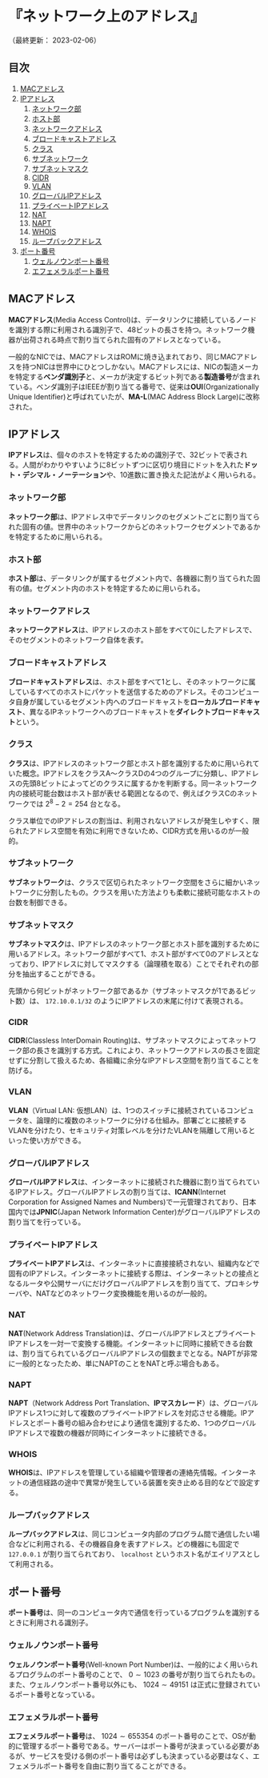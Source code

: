 # 『ネットワーク上のアドレス』

（最終更新： 2023-02-06）


## 目次

1. [MACアドレス](#macアドレス)
1. [IPアドレス](#ipアドレス)
	1. [ネットワーク部](#ネットワーク部)
	1. [ホスト部](#ホスト部)
	1. [ネットワークアドレス](#ネットワークアドレス)
	1. [ブロードキャストアドレス](#ブロードキャストアドレス)
	1. [クラス](#クラス)
	1. [サブネットワーク](#サブネットワーク)
	1. [サブネットマスク](#サブネットマスク)
	1. [CIDR](#cidr)
	1. [VLAN](#vlan)
	1. [グローバルIPアドレス](#グローバルipアドレス)
	1. [プライベートIPアドレス](#プライベートipアドレス)
	1. [NAT](#nat)
	1. [NAPT](#napt)
	1. [WHOIS](#whois)
	1. [ループバックアドレス](#ループバックアドレス)
1. [ポート番号](#ポート番号)
	1. [ウェルノウンポート番号](#ウェルノウンポート番号)
	1. [エフェメラルポート番号](#エフェメラルポート番号)


## MACアドレス

**MACアドレス**(Media Access Control)は、データリンクに接続しているノードを識別する際に利用される識別子で、48ビットの長さを持つ。ネットワーク機器が出荷される時点で割り当てられた固有のアドレスとなっている。

一般的なNICでは、MACアドレスはROMに焼き込まれており、同じMACアドレスを持つNICは世界中にひとつしかない。MACアドレスには、NICの製造メーカを特定する**ベンダ識別子**と、メーカが決定するビット列である**製造番号**が含まれている。ベンダ識別子はIEEEが割り当てる番号で、従来は**OUI**(Organizationally Unique Identifier)と呼ばれていたが、**MA-L**(MAC Address Block Large)に改称された。


## IPアドレス

**IPアドレス**は、個々のホストを特定するための識別子で、32ビットで表される。人間がわかりやすいように8ビットずつに区切り境目にドットを入れた**ドット・デシマル・ノーテーション**や、10進数に置き換えた記法がよく用いられる。

### ネットワーク部

**ネットワーク部**は、IPアドレス中でデータリンクのセグメントごとに割り当てられた固有の値。世界中のネットワークからどのネットワークセグメントであるかを特定するために用いられる。

### ホスト部

**ホスト部**は、データリンクが属するセグメント内で、各機器に割り当てられた固有の値。セグメント内のホストを特定するために用いられる。

### ネットワークアドレス

**ネットワークアドレス**は、IPアドレスのホスト部をすべて0にしたアドレスで、そのセグメントのネットワーク自体を表す。

### ブロードキャストアドレス

**ブロードキャストアドレス**は、ホスト部をすべて1とし、そのネットワークに属しているすべてのホストにパケットを送信するためのアドレス。そのコンピュータ自身が属しているセグメント内へのブロードキャストを**ローカルブロードキャスト**、異なるIPネットワークへのブロードキャストを**ダイレクトブロードキャスト**という。

### クラス

**クラス**は、IPアドレスのネットワーク部とホスト部を識別するために用いられていた概念。IPアドレスをクラスA〜クラスDの4つのグループに分類し、IPアドレスの先頭8ビットによってどのクラスに属するかを判断する。同一ネットワーク内の接続可能台数はホスト部が表せる範囲となるので、例えばクラスCのネットワークでは $2^8 - 2 = 254$ 台となる。

クラス単位でのIPアドレスの割当は、利用されないアドレスが発生しやすく、限られたアドレス空間を有効に利用できないため、CIDR方式を用いるのが一般的。

### サブネットワーク

**サブネットワーク**は、クラスで区切られたネットワーク空間をさらに細かいネットワークに分割したもの。クラスを用いた方法よりも柔軟に接続可能なホストの台数を制御できる。

### サブネットマスク

**サブネットマスク**は、IPアドレスのネットワーク部とホスト部を識別するために用いるアドレス。ネットワーク部がすべて1、ホスト部がすべて0のアドレスとなっており、IPアドレスに対してマスクする（論理積を取る）ことでそれぞれの部分を抽出することができる。

先頭から何ビットがネットワーク部であるか（サブネットマスクが1であるビット数）は、 `172.10.0.1/32` のようにIPアドレスの末尾に付けて表現される。

### CIDR

**CIDR**(Classless InterDomain Routing)は、サブネットマスクによってネットワーク部の長さを識別する方式。これにより、ネットワークアドレスの長さを固定せずに分割して扱えるため、各組織に余分なIPアドレス空間を割り当てることを防げる。

### VLAN

**VLAN**（Virtual LAN: 仮想LAN）は、1つのスイッチに接続されているコンピュータを、論理的に複数のネットワークに分ける仕組み。部署ごとに接続するVLANを分けたり、セキュリティ対策レベルを分けたVLANを隔離して用いるといった使い方ができる。

### グローバルIPアドレス

**グローバルIPアドレス**は、インターネットに接続された機器に割り当てられているIPアドレス。グローバルIPアドレスの割り当ては、**ICANN**(Internet Corporation for Assigned Names and Numbers)で一元管理されており、日本国内では**JPNIC**(Japan Network Information Center)がグローバルIPアドレスの割り当てを行っている。

### プライベートIPアドレス

**プライベートIPアドレス**は、インターネットに直接接続されない、組織内などで固有のIPアドレス。インターネットに接続する際は、インターネットとの接点となるルータや公開サーバにだけグローバルIPアドレスを割り当てて、プロキシサーバや、NATなどのネットワーク変換機能を用いるのが一般的。

### NAT

**NAT**(Network Address Translation)は、グローバルIPアドレスとプライベートIPアドレスを一対一で変換する機能。インターネットに同時に接続できる台数は、割り当てられているグローバルIPアドレスの個数までとなる。NAPTが非常に一般的となったため、単にNAPTのことをNATと呼ぶ場合もある。

### NAPT

**NAPT**（Network Address Port Translation、**IPマスカレード**）は、グローバルIPアドレス1つに対して複数のプライベートIPアドレスを対応させる機能。IPアドレスとポート番号の組み合わせにより通信を識別するため、1つのグローバルIPアドレスで複数の機器が同時にインターネットに接続できる。

### WHOIS

**WHOIS**は、IPアドレスを管理している組織や管理者の連絡先情報。インターネットの通信経路の途中で異常が発生している装置を突き止める目的などで設定する。

### ループバックアドレス

**ループバックアドレス**は、同じコンピュータ内部のプログラム間で通信したい場合などに利用される、その機器自身を表すアドレス。どの機器にも固定で `127.0.0.1` が割り当てられており、 `localhost` というホスト名がエイリアスとして利用される。


## ポート番号

**ポート番号**は、同一のコンピュータ内で通信を行っているプログラムを識別するときに利用される識別子。

### ウェルノウンポート番号

**ウェルノウンポート番号**(Well-known Port Number)は、一般的によく用いられるプログラムのポート番号のことで、 $0 \sim 1023$ の番号が割り当てられたもの。また、ウェルノウンポート番号以外にも、 $1024 \sim 49151$ は正式に登録されているポート番号となっている。

### エフェメラルポート番号

**エフェメラルポート番号**は、 $1024 \sim 655354$ のポート番号のことで、OSが動的に管理するポート番号である。サーバーはポート番号が決まっている必要があるが、サービスを受ける側のポート番号は必ずしも決まっている必要はなく、エフェメラルポート番号を自由に割り当てることができる。
